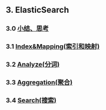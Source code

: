 
## 3. ElasticSearch

### 3.0 [小结、思考](./3.0_)

### 3.1 [Index&Mapping(索引和映射)](./3.1_Index-Mapping)

### 3.2 [Analyze(分词)](./3.2_Analyze)

### 3.3 [Aggregation(聚合)](./3.3_Aggregation)

### 3.4 [Search(搜索)](./3.4_Search)
